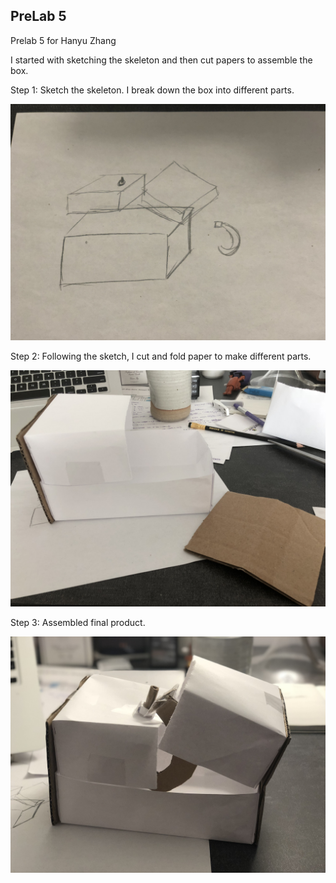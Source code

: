 
## PreLab 5

Prelab 5 for Hanyu Zhang

I started with sketching the skeleton and then cut papers to assemble the box.

Step 1: Sketch the skeleton. I break down the box into different parts. 

![alt text](https://github.com/PGhzhang/Interactive-Lab-Hub/blob/master/PreLabs/PreLab5/1.jpg)

Step 2: Following the sketch, I cut and fold paper to make different parts.

![alt text](https://github.com/PGhzhang/Interactive-Lab-Hub/blob/master/PreLabs/PreLab5/2.jpg)

Step 3: Assembled final product.

![alt text](https://github.com/PGhzhang/Interactive-Lab-Hub/blob/master/PreLabs/PreLab5/3.jpg)
